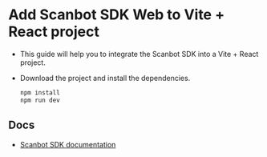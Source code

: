 # Add Scanbot SDK Web to Vite + React project

- This guide will help you to integrate the Scanbot SDK into a Vite + React project.

- Download the project and install the dependencies.

  ```bash
  npm install
  npm run dev
  ```

## Docs

- [Scanbot SDK documentation](https://docs.scanbot.io/barcode-scanner-sdk/web/introduction/)
